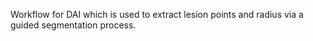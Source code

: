 Workflow for DAI which is used to extract lesion points and radius via a guided segmentation process.
